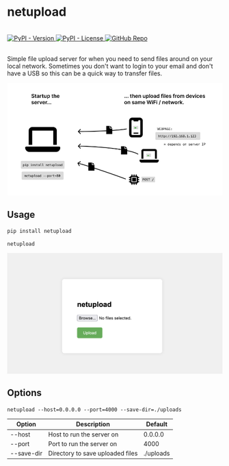 # netupload

<br>
<a href="https://pypi.org/project/netupload/">
    <img src="https://img.shields.io/pypi/v/netupload" alt="PyPI - Version">
</a>
<a href="https://github.com/zpg6/netupload">
    <img src="https://img.shields.io/pypi/l/netupload" alt="PyPI - License">
</a>
<a href="https://github.com/zpg6/netupload">
    <img src="https://img.shields.io/badge/github-zpg6/netupload-black" alt="GitHub Repo">
</a>
<br><br>

Simple file upload server for when you need to send files around on your local network.
Sometimes you don't want to login to your email and don't have a USB so this can be a quick way to transfer files.

![How it works](https://github.com/zpg6/netupload/raw/main/docs/how_it_works.png)

## Usage

```
pip install netupload
```

```
netupload
```

![Webpage Screenshot](https://github.com/zpg6/netupload/raw/main/docs/webpage_screenshot.png)

## Options

```
netupload --host=0.0.0.0 --port=4000 --save-dir=./uploads
```

| Option     | Description                      | Default   |
| ---------- | -------------------------------- | --------- |
| --host     | Host to run the server on        | 0.0.0.0   |
| --port     | Port to run the server on        | 4000      |
| --save-dir | Directory to save uploaded files | ./uploads |
